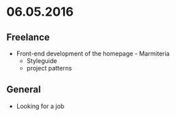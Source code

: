 # 06.05.2016

## Freelance

- Front-end development of the homepage - Marmiteria
  - Styleguide
  - project patterns


## General 

- Looking for a job

